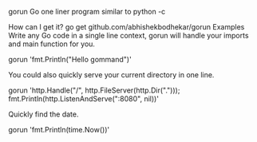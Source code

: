 gorun
Go one liner program similar to python -c

How can I get it?
go get github.com/abhishekbodhekar/gorun
Examples
Write any Go code in a single line context, gorun will handle your imports and main function for you.

gorun 'fmt.Println("Hello gommand")'

You could also quickly serve your current directory in one line.

gorun 'http.Handle("/", http.FileServer(http.Dir("."))); fmt.Println(http.ListenAndServe(":8080", nil))'

Quickly find the date.

gorun 'fmt.Println(time.Now())'
